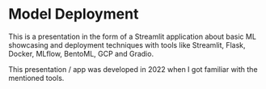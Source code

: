 # Model Deployment

This is a presentation in the form of a Streamlit application about basic ML showcasing and deployment techniques with tools like Streamlit, Flask, Docker, MLflow, BentoML, GCP and Gradio.

This presentation / app was developed in 2022 when I got familiar with the mentioned tools.
